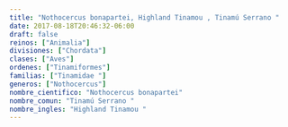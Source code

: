 ```yaml
---
title: "Nothocercus bonapartei, Highland Tinamou , Tinamú Serrano "
date: 2017-08-18T20:46:32-06:00
draft: false
reinos: ["Animalia"]
divisiones: ["Chordata"]
clases: ["Aves"]
ordenes: ["Tinamiformes"]
familias: ["Tinamidae "]
generos: ["Nothocercus"]
nombre_cientifico: "Nothocercus bonapartei"
nombre_comun: "Tinamú Serrano "
nombre_ingles: "Highland Tinamou "
---
```

